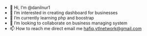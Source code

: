 - 👋 Hi, I’m @danilnur1
- 👀 I’m interested in creating dashboard for businesses
- 🌱 I’m currently learning php and boostrap
- 💞️ I’m looking to collaborate on business managing system
- 📫 How to reach me direct email me hafiq.ytlnetwork@gmail.com

<!---
danilnur1/danilnur1 is a ✨ special ✨ repository because its `README.md` (this file) appears on your GitHub profile.
You can click the Preview link to take a look at your changes.
--->
